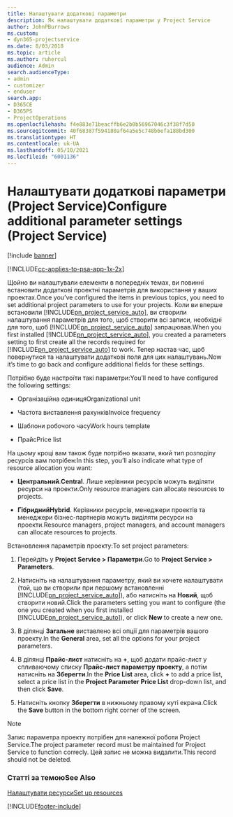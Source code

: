 ```yaml
---
title: Налаштувати додаткові параметри
description: Як налаштувати додаткові параметри у Project Service
author: JohnPBurrows
ms.custom:
- dyn365-projectservice
ms.date: 8/03/2018
ms.topic: article
ms.author: ruhercul
audience: Admin
search.audienceType:
- admin
- customizer
- enduser
search.app:
- D365CE
- D365PS
- ProjectOperations
ms.openlocfilehash: f4e883e71beacffb6e2b0b56967046c3f38f7d50
ms.sourcegitcommit: 40f68387f594180af64a5e5c748b6efa188bd300
ms.translationtype: HT
ms.contentlocale: uk-UA
ms.lasthandoff: 05/10/2021
ms.locfileid: "6001136"
---
```

# <a name="configure-additional-parameter-settings-project-service"></a><span data-ttu-id="04be9-103">Налаштувати додаткові параметри (Project Service)</span><span class="sxs-lookup"><span data-stu-id="04be9-103">Configure additional parameter settings (Project Service)</span></span>

[!include [banner](../includes/psa-now-project-operations.md)]

[!INCLUDE[cc-applies-to-psa-app-1x-2x](../includes/cc-applies-to-psa-app-1x-2x.md)]

<span data-ttu-id="04be9-104">Щойно ви налаштували елементи в попередніх темах, ви повинні встановити додаткові проектні параметрів для використання у ваших проектах.</span><span class="sxs-lookup"><span data-stu-id="04be9-104">Once you’ve configured the items in previous topics, you need to set additional project parameters to use for your projects.</span></span> <span data-ttu-id="04be9-105">Коли ви вперше встановили [!INCLUDE[pn_project_service_auto](../includes/pn-project-service-auto.md)], ви створили налаштування параметрів для того, щоб створити всі записи, необхідні для того, щоб [!INCLUDE[pn_project_service_auto](../includes/pn-project-service-auto.md)] запрацював.</span><span class="sxs-lookup"><span data-stu-id="04be9-105">When you first installed [!INCLUDE[pn_project_service_auto](../includes/pn-project-service-auto.md)], you created a parameters setting to first create all the records required for [!INCLUDE[pn_project_service_auto](../includes/pn-project-service-auto.md)] to work.</span></span> <span data-ttu-id="04be9-106">Тепер настав час, щоб повернутися та налаштувати додаткові поля для цих налаштувань.</span><span class="sxs-lookup"><span data-stu-id="04be9-106">Now it’s time to go back and configure additional fields for these settings.</span></span>  
  
 <span data-ttu-id="04be9-107">Потрібно буде настроїти такі параметри:</span><span class="sxs-lookup"><span data-stu-id="04be9-107">You’ll need to have configured the following settings:</span></span>  
  
-   <span data-ttu-id="04be9-108">Організаційна одиниця</span><span class="sxs-lookup"><span data-stu-id="04be9-108">Organizational unit</span></span>  
  
-   <span data-ttu-id="04be9-109">Частота виставлення рахунків</span><span class="sxs-lookup"><span data-stu-id="04be9-109">Invoice frequency</span></span>  
  
-   <span data-ttu-id="04be9-110">Шаблони робочого часу</span><span class="sxs-lookup"><span data-stu-id="04be9-110">Work hours template</span></span>  
  
-   <span data-ttu-id="04be9-111">Прайс</span><span class="sxs-lookup"><span data-stu-id="04be9-111">Price list</span></span>  
 
<span data-ttu-id="04be9-112">На цьому кроці вам також буде потрібно вказати, який тип розподілу ресурсів вам потрібен:</span><span class="sxs-lookup"><span data-stu-id="04be9-112">In this step, you’ll also indicate what type of resource allocation you want:</span></span>  
  
- <span data-ttu-id="04be9-113">**Центральний**.</span><span class="sxs-lookup"><span data-stu-id="04be9-113">**Central**.</span></span> <span data-ttu-id="04be9-114">Лише керівники ресурсів можуть виділяти ресурси на проекти.</span><span class="sxs-lookup"><span data-stu-id="04be9-114">Only resource managers can allocate resources to projects.</span></span>  
  
- <span data-ttu-id="04be9-115">**Гібридний**</span><span class="sxs-lookup"><span data-stu-id="04be9-115">**Hybrid**.</span></span> <span data-ttu-id="04be9-116">Керівники ресурсів, менеджери проектів та менеджери бізнес-партнерів можуть виділяти ресурси на проекти.</span><span class="sxs-lookup"><span data-stu-id="04be9-116">Resource managers, project managers, and account managers can allocate resources to projects.</span></span>  
  
 
<span data-ttu-id="04be9-117">Встановлення параметрів проекту:</span><span class="sxs-lookup"><span data-stu-id="04be9-117">To set project parameters:</span></span>  
  
1. <span data-ttu-id="04be9-118">Перейдіть у **Project Service > Параметри**.</span><span class="sxs-lookup"><span data-stu-id="04be9-118">Go to **Project Service > Parameters**.</span></span>  
  
2. <span data-ttu-id="04be9-119">Натисніть на налаштування параметру, який ви хочете налаштувати (той, що ви створили при першому встановленні [!INCLUDE[pn_project_service_auto](../includes/pn-project-service-auto.md)]), або натисніть на **Новий**, щоб створити новий.</span><span class="sxs-lookup"><span data-stu-id="04be9-119">Click the parameters setting you want to configure (the one you created when you first installed [!INCLUDE[pn_project_service_auto](../includes/pn-project-service-auto.md)]), or click **New** to create a new one.</span></span>  
  
3. <span data-ttu-id="04be9-120">В ділянці **Загальне** виставлено всі опції для параметрів вашого проекту.</span><span class="sxs-lookup"><span data-stu-id="04be9-120">In the **General** area, set all the options for your project parameters.</span></span>  
  
4. <span data-ttu-id="04be9-121">В ділянці **Прайс-лист** натисніть на **+**, щоб додати прайс-лист у спливаючому списку **Прайс-лист параметру проекту**, а потім натисніть на **Зберегти**.</span><span class="sxs-lookup"><span data-stu-id="04be9-121">In the **Price List** area, click **+** to add a price list, select a price list in the **Project Parameter Price List** drop-down list, and then click **Save**.</span></span>  
  
5. <span data-ttu-id="04be9-122">Натисніть кнопку **Зберегти** в нижньому правому куті екрана.</span><span class="sxs-lookup"><span data-stu-id="04be9-122">Click the **Save** button in the bottom right corner of the screen.</span></span>  

> [!NOTE]
> <span data-ttu-id="04be9-123">Запис параметра проекту потрібен для належної роботи Project Service.</span><span class="sxs-lookup"><span data-stu-id="04be9-123">The project parameter record must be maintained for Project Service to function correcly.</span></span> <span data-ttu-id="04be9-124">Цей запис не можна видалити.</span><span class="sxs-lookup"><span data-stu-id="04be9-124">This record should not be deleted.</span></span>

### <a name="see-also"></a><span data-ttu-id="04be9-125">Статті за темою</span><span class="sxs-lookup"><span data-stu-id="04be9-125">See Also</span></span>  
 [<span data-ttu-id="04be9-126">Налаштувати ресурси</span><span class="sxs-lookup"><span data-stu-id="04be9-126">Set up resources</span></span>](../psa/set-up-resources.md)


[!INCLUDE[footer-include](../includes/footer-banner.md)]
